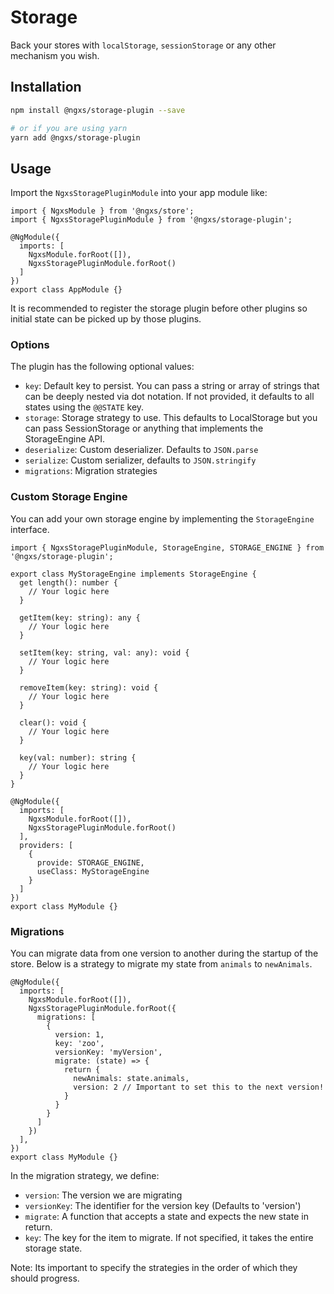 # Storage
Back your stores with `localStorage`, `sessionStorage` or any other mechanism you wish.

## Installation
```bash
npm install @ngxs/storage-plugin --save

# or if you are using yarn
yarn add @ngxs/storage-plugin
```

## Usage
Import the `NgxsStoragePluginModule` into your app module like:

```TS
import { NgxsModule } from '@ngxs/store';
import { NgxsStoragePluginModule } from '@ngxs/storage-plugin';

@NgModule({
  imports: [
    NgxsModule.forRoot([]),
    NgxsStoragePluginModule.forRoot()
  ]
})
export class AppModule {}
```

It is recommended to register the storage plugin before other plugins so
initial state can be picked up by those plugins.

### Options
The plugin has the following optional values:

- `key`: Default key to persist. You can pass a string or array of strings that can be deeply nested via dot notation. If not provided, it defaults to all states using the `@@STATE` key.
- `storage`: Storage strategy to use. This defaults to LocalStorage but you can pass SessionStorage or anything that implements the StorageEngine API.
- `deserialize`: Custom deserializer. Defaults to `JSON.parse`
- `serialize`: Custom serializer, defaults to `JSON.stringify`
- `migrations`: Migration strategies

### Custom Storage Engine
You can add your own storage engine by implementing the `StorageEngine` interface.

```TS
import { NgxsStoragePluginModule, StorageEngine, STORAGE_ENGINE } from '@ngxs/storage-plugin';

export class MyStorageEngine implements StorageEngine {
  get length(): number {
    // Your logic here
  }
  
  getItem(key: string): any {
    // Your logic here
  }

  setItem(key: string, val: any): void {
    // Your logic here
  }
  
  removeItem(key: string): void {
    // Your logic here
  }
  
  clear(): void {
    // Your logic here
  }
  
  key(val: number): string {
    // Your logic here
  }
}

@NgModule({
  imports: [
    NgxsModule.forRoot([]),
    NgxsStoragePluginModule.forRoot()
  ],
  providers: [
    {
      provide: STORAGE_ENGINE,
      useClass: MyStorageEngine
    }
  ]
})
export class MyModule {}
```

### Migrations
You can migrate data from one version to another during the startup of the store. Below
is a strategy to migrate my state from `animals` to `newAnimals`.

```TS
@NgModule({
  imports: [
    NgxsModule.forRoot([]),
    NgxsStoragePluginModule.forRoot({
      migrations: [
        {
          version: 1,
          key: 'zoo',
          versionKey: 'myVersion',
          migrate: (state) => {
            return {
              newAnimals: state.animals,
              version: 2 // Important to set this to the next version!
            }
          }
        }
      ]
    })
  ],
})
export class MyModule {}
```

In the migration strategy, we define:

- `version`: The version we are migrating
- `versionKey`: The identifier for the version key (Defaults to 'version')
- `migrate`: A function that accepts a state and expects the new state in return.
- `key`: The key for the item to migrate. If not specified, it takes the entire storage state.

Note: Its important to specify the strategies in the order of which they should progress.

